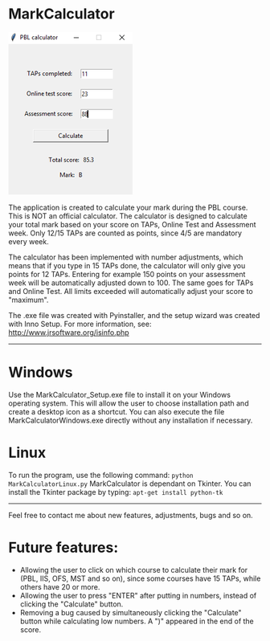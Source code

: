 # MarkCalculator


![alt text](https://github.com/ErikDM/MarkCalculator/blob/master/MarkCalculatorImage.PNG)

The application is created to calculate your mark during the PBL course. This is NOT an official calculator. The calculator is designed to calculate your total mark based on your score on TAPs, Online Test and Assessment week. Only 12/15 TAPs are counted as points, since 4/5 are mandatory every week.

The calculator has been implemented with number adjustments, which means that if you type in 15 TAPs done, the calculator will only give you points for 12 TAPs. Entering for example 150 points on your assessment week will be automatically adjusted down to 100. The same goes for TAPs and Online Test. All limits exceeded will automatically adjust your score to "maximum".

The .exe file was created with Pyinstaller, and the setup wizard was created with Inno Setup. For more information, see: http://www.jrsoftware.org/isinfo.php

-----------------------------------------------------------------------

# Windows
Use the MarkCalculator_Setup.exe file to install it on your Windows operating system. This will allow the user to choose installation path and create a desktop icon as a shortcut.
You can also execute the file MarkCalculatorWindows.exe directly without any installation if necessary.

# Linux
To run the program, use the following command:
```python MarkCalculatorLinux.py```
MarkCalculator is dependant on Tkinter. You can install the Tkinter package by typing: ```apt-get install python-tk```

------------------------------------------------------------------------

Feel free to contact me about new features, adjustments, bugs and so on.

# Future features:
* Allowing the user to click on which course to calculate their mark for (PBL, IIS, OFS, MST and so on), since some courses have 15 TAPs, while others have 20 or more.
* Allowing the user to press "ENTER" after putting in numbers, instead of clicking the "Calculate" button.
* Removing a bug caused by simultaneously clicking the "Calculate" button while calculating low numbers. A ")" appeared in the end of the score.
